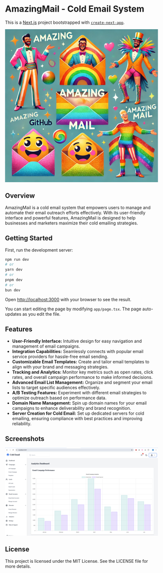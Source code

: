 
# AmazingMail - Cold Email System

This is a [Next.js](https://nextjs.org) project bootstrapped with [`create-next-app`](https://nextjs.org/docs/app/api-reference/cli/create-next-app).

![publics](readme_files/amazingmail.webp)

## Overview
AmazingMail is a cold email system that empowers users to manage and automate their email outreach efforts effectively. With its user-friendly interface and powerful features, AmazingMail is designed to help businesses and marketers maximize their cold emailing strategies.

## Getting Started

First, run the development server:

```bash
npm run dev
# or
yarn dev
# or
pnpm dev
# or
bun dev
```

Open [http://localhost:3000](http://localhost:3000) with your browser to see the result.

You can start editing the page by modifying `app/page.tsx`. The page auto-updates as you edit the file.

## Features

- **User-Friendly Interface:** Intuitive design for easy navigation and management of email campaigns.
- **Integration Capabilities:** Seamlessly connects with popular email service providers for hassle-free email sending.
- **Customizable Email Templates:** Create and tailor email templates to align with your brand and messaging strategies.
- **Tracking and Analytics:** Monitor key metrics such as open rates, click rates, and overall campaign performance to make informed decisions.
- **Advanced Email List Management:** Organize and segment your email lists to target specific audiences effectively.
- **A/B Testing Features:** Experiment with different email strategies to optimize outreach based on performance data.
- **Domain Name Management:** Spin up domain names for your email campaigns to enhance deliverability and brand recognition.
- **Server Creation for Cold Email:** Set up dedicated servers for cold emailing, ensuring compliance with best practices and improving reliability.

## Screenshots

![public](readme_files/appscreen.png)

## License

This project is licensed under the MIT License. See the LICENSE file for more details.
